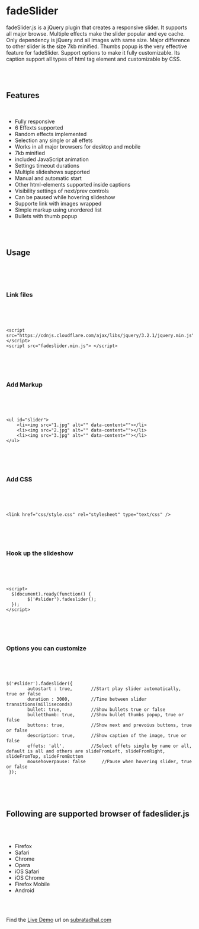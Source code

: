 <h1>fadeSlider</h1>
<p>fadeSlider.js is a jQuery plugin that creates a responsive slider. It supports all major browse. Multiple effects make the slider popular and eye cache. Only dependency is jQuery and all images with same size. Major difference to other slider is the size 7kb minified. Thumbs popup is the very effective feature for fadeSlider. Support options to make it fully customizable. Its caption support all types of html tag element and customizable by CSS. 
</p>
</br>
</br>
<h2>Features</h2><br />
<ul class="feature">
    <li>Fully responsive <span class="glyphicon glyphicon-ok col-grn"></span></li>
    <li>6 Effexts supported <span class="glyphicon glyphicon-ok col-grn"></span></li>
    <li>Random effects implemented <span class="glyphicon glyphicon-ok col-grn"></span></li>
    <li>Selection any single or all effets  <span class="glyphicon glyphicon-ok col-grn"></span></li>
    <li>Works in all major browsers for desktop and mobile  <span class="glyphicon glyphicon-ok col-grn"></span></li>
    <li>7kb minified <span class="glyphicon glyphicon-ok col-grn"></span></li>
    <li>included JavaScript animation <span class="glyphicon glyphicon-ok col-grn"></span></li>
    <li>Settings timeout durations <span class="glyphicon glyphicon-ok col-grn"></span></li>
    <li>Multiple slideshows supported <span class="glyphicon glyphicon-ok col-grn"></span></li>
    <li>Manual and automatic start <span class="glyphicon glyphicon-ok col-grn"></span></li>
    <li>Other html-elements supported inside captions <span class="glyphicon glyphicon-ok col-grn"></span></li>
    <li>Visibility settings of next/prev controls <span class="glyphicon glyphicon-ok col-grn"></span></li>
    <li>Can be paused while hovering slideshow <span class="glyphicon glyphicon-ok col-grn"></span></li>
    <li>Supporte link with images wrapped <span class="glyphicon glyphicon-ok col-grn"></span></li>
    <li>Simple markup using unordered list <span class="glyphicon glyphicon-ok col-grn"></span></li>
    <li>Bullets with thumb popup <span class="glyphicon glyphicon-ok col-grn"></span></li>
</ul>
<br />
<br />
<h2>Usage</h2><br />
<br />
<br />
<h3>Link files</h3>
<br />
<br />
<pre class="line-numbers">
<code class="language-html">
&lt;script src="https://cdnjs.cloudflare.com/ajax/libs/jquery/3.2.1/jquery.min.js"&gt; &lt;/script&gt;
&lt;script src="fadeslider.min.js"&gt; &lt;/script&gt;
</code>
</pre> 
<br />
<br />
<h3>Add Markup</h3>
<br />
<br />
<pre class="line-numbers">
<code class="language-html">
&lt;ul id="slider"&gt;
    &lt;li&gt;&lt;img src="1.jpg" alt="" data-content=""&gt;&lt;/li&gt;
    &lt;li&gt;&lt;img src="2.jpg" alt="" data-content=""&gt;&lt;/li&gt;
    &lt;li&gt;&lt;img src="3.jpg" alt="" data-content=""&gt;&lt;/li&gt;
&lt;/ul&gt;
</code>
</pre>
<br />
<br />
<h3>Add CSS</h3>
<br />
<br />
<pre class="line-numbers">
<code class="language-css">
&lt;link href="css/style.css" rel="stylesheet" type="text/css" /&gt;
</code>
</pre>
<br />
<br />
<h3>Hook up the slideshow</h3>
<br />
<br />
<pre class="line-numbers">
<code class="language-html">
&lt;script&gt;
  $(document).ready(function() {
        $('#slider').fadeslider();
  });
&lt;/script&gt;
</code>
</pre>
<br />
<br />
<h3>Options you can customize</h3>
<br />
<br />
<pre class="line-numbers">
<code class="language-html">
$('#slider').fadeslider({
        autostart : true,		//Start play slider automatically, true or false
        duration : 3000,		//Time between slider transitions(milliseconds)
        bullet: true,			//Show bullets true or false
        bulletthumb: true,		//Show bullet thumbs popup, true or false
        buttons: true,			//Show next and prevoius buttons, true or false
        description: true,		//Show caption of the image, true or false
        effets: 'all',			//Select effets single by name or all, default is all and others are slideFromLeft, slideFromRight, slideFromTop, slideFromBottom 
        mousehoverpause: false		//Pause when hovering slider, true or false
 });
</code>
</pre>
<br />
<br />
<h2>Following are supported browser of fadeslider.js</h2>
<br />
<br />
<ul class="feature fleft">
<li>Firefox</li>
<li>Safari </li>
<li>Chrome</li>
<li>Opera</li>
<li>iOS Safari</li>
<li>iOS Chrome</li>
<li>Firefox Mobile</li>
<li>Android</li>
</ul>
<br />
<br />
<p> Find the <a href="http://subratadhal.com/jquery/fadeslider/" target="_blank">Live Demo</a> url on <a href="http://subratadhal.com/" target="_blank">subratadhal.com</a></p>

